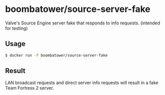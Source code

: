 boombatower/source-server-fake
==============================
Valve's Source Engine server fake that responds to info requests. (intended for testing)

Usage
-----

``` sh
$ docker run -P boombatower/source-server-fake
```

Result
------

LAN broadcast requests and direct server info requests will result in a fake Team Fortress 2 server.
